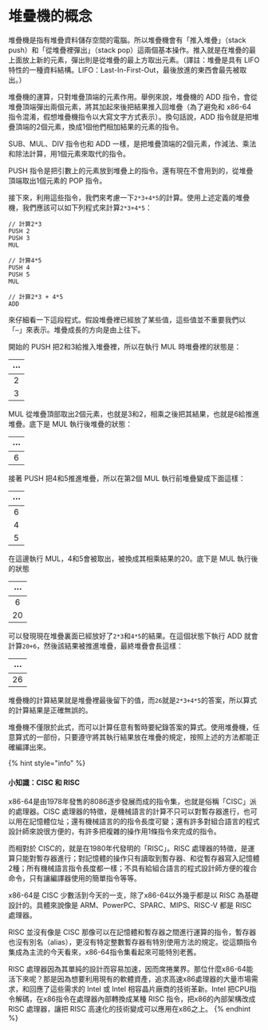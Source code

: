 # 堆疊機的概念

堆疊機是指有堆疊資料儲存空間的電腦。所以堆疊機會有「推入堆疊」（stack push）和「從堆疊裡彈出」（stack pop）這兩個基本操作。推入就是在堆疊的最上面放上新的元素，彈出則是從堆疊的最上方取出元素。（譯註：堆疊是具有 LIFO 特性的一種資料結構。LIFO：Last-In-First-Out，最後放進的東西會最先被取出。）

堆疊機的運算，只對堆疊頂端的元素作用。舉例來說，堆疊機的 ADD 指令，會從堆疊頂端彈出兩個元素，將其加起來後把結果推入回堆疊（為了避免和 x86-64 指令混淆，假想堆疊機指令以大寫文字方式表示）。換句話說，ADD 指令就是把堆疊頂端的2個元素，換成1個他們相加結果的元素的指令。

SUB、MUL、DIV 指令也和 ADD 一樣，是把堆疊頂端的2個元素，作減法、乘法和除法計算，用1個元素來取代的指令。

PUSH 指令是把引數上的元素放到堆疊上的指令。還有現在不會用到的，從堆疊頂端取出1個元素的 POP 指令。

接下來，利用這些指令，我們來考慮一下`2*3+4*5`的計算。使用上述定義的堆疊機，我們應該可以如下列程式來計算`2*3+4*5`：

```text
// 計算2*3
PUSH 2
PUSH 3
MUL

// 計算4*5
PUSH 4
PUSH 5
MUL

// 計算2*3 + 4*5
ADD
```

來仔細看一下這段程式。假設堆疊裡已經放了某些值，這些值並不重要我們以「`⋯`」來表示。堆疊成長的方向是由上往下。

開始的 PUSH 把2和3給推入堆疊裡，所以在執行 MUL 時堆疊裡的狀態是：

| ⋯ |
| :---: |
| 2 |
| 3 |

MUL 從堆疊頂部取出2個元素，也就是3和2，相乘之後把其結果，也就是6給推進堆疊。底下是 MUL 執行後堆疊的狀態：

| ⋯ |
| :---: |
| 6 |

接著 PUSH 把4和5推進堆疊，所以在第2個 MUL 執行前堆疊變成下面這樣：

| ⋯ |
| :---: |
| 6 |
| 4 |
| 5 |

在這邊執行 MUL，4和5會被取出，被換成其相乘結果的20。底下是 MUL 執行後的狀態

| ⋯ |
| :---: |
| 6 |
| 20 |

可以發現現在堆疊裏面已經放好了`2*3`和`4*5`的結果。在這個狀態下執行 ADD 就會計算`20+6`，然後該結果被推進堆疊，最終堆疊會長這樣：

| ⋯ |
| :---: |
| 26 |

堆疊機的計算結果就是堆疊裡最後留下的值，而`26`就是`2*3+4*5`的答案，所以算式的計算結果是正確無誤的。

堆疊機不僅限於此式，而可以計算任意有暫時要紀錄答案的算式。使用堆疊機，任意算式的一部份，只要遵守將其執行結果放在堆疊的規定，按照上述的方法都能正確編譯出來。

{% hint style="info" %}
#### 小知識：CISC 和 RISC

x86-64是由1978年發售的8086逐步發展而成的指令集，也就是俗稱「CISC」派的處理器。CISC 處理器的特徵，是機械語言的計算不只可以對暫存器進行，也可以用在記憶體位址；還有機械語言的的指令長度可變；還有許多對組合語言的程式設計師來說很方便的，有許多把複雜的操作用1條指令來完成的指令。

而相對於 CISC的，就是在1980年代發明的「RISC」。RISC 處理器的特徵，是運算只能對暫存器進行；對記憶體的操作只有讀取到暫存器、和從暫存器寫入記憶體2種；所有機械語言指令長度都一樣；不具有給組合語言的程式設計師方便的複合命令，只有讓編譯器使用的簡單指令等等。

x86-64是 CISC 少數活到今天的一支，除了x86-64以外幾乎都是以 RISC 為基礎設計的。具體來說像是 ARM、PowerPC、SPARC、MIPS、RISC-V 都是 RISC 處理器。

RISC 並沒有像是 CISC 那像可以在記憶體和暫存器之間進行運算的指令，暫存器也沒有別名（alias），更沒有特定整數暫存器有特別使用方法的規定。從這類指令集成為主流的今天看來，x86-64指令集看起來可能特別老舊。

RISC 處理器因為其單純的設計而容易加速，因而席捲業界。那位什麼x86-64能活下來呢？那是因為想要利用現有的軟體資產，追求高速x86處理器的大量市場需求，和回應了這些需求的 Intel 或 Intel 相容晶片廠商的技術革新。Intel 把CPU指令解碼，在x86指令在處理器內部轉換成某種 RISC 指令，把x86的內部架構改成 RISC 處理器，讓把 RISC 高速化的技術變成可以應用在x86之上。
{% endhint %}

